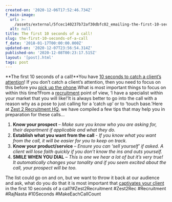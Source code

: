 ```yaml
---
created-on: '2020-12-06T17:52:46.734Z'
f_main-image:
  url: >-
    /assets/external/5fcec140237b72af30dbfc02_emailing-the-first-10-seconds-of-a-call.jpg
  alt: null
title: The first 10 seconds of a call!
slug: the-first-10-seconds-of-a-call
f_date: '2018-01-17T00:00:00.000Z'
updated-on: '2020-12-07T23:56:54.314Z'
published-on: '2020-12-08T00:23:17.515Z'
layout: '[post].html'
tags: post
---
```


**The first 10 seconds of a call!**You have [10 seconds to catch a client’s attention](#)! If you don’t catch a client’s attention, then you need to focus on this before you [pick up the phone](#).What is most important things to focus on within this time?From a [recruitment](#) point of view, ‘I have a specialist within your market that you will like!’It is always better to go into the call with a reason why as a pose to just calling for a ‘catch up’ or to ‘touch base.’Here at [Zest 2 Recruitment HQ](#), we have compiled a few tips that may help you in preparation for these calls…

1.  **Know your prospect** – _Make sure you know who you are asking for, their department if applicable and what they do._
2.  **Establish what you want from the call** - _If you know what you want from the call, it will be easier for you to keep on track._
3.  **Know your product/service** – _Ensure you can ‘sell yourself’ if asked. A client will lose faith quickly if you don’t know the ins and outs yourself._
4.  **SMILE WHEN YOU DIAL** – _This is one we hear a lot of but it’s very true! It automatically changes your tonality and if you seem excited about the call, your prospect will be too._

The list could go on and on, but we want to throw it back at our audience and ask, what do you do that it is most important that [captivates your client](#) in the first 10 seconds of a call?#Zest2Recruitment #Zest2Rec #Recruitment #RajNasta #10Seconds #MakeEachCallCount
